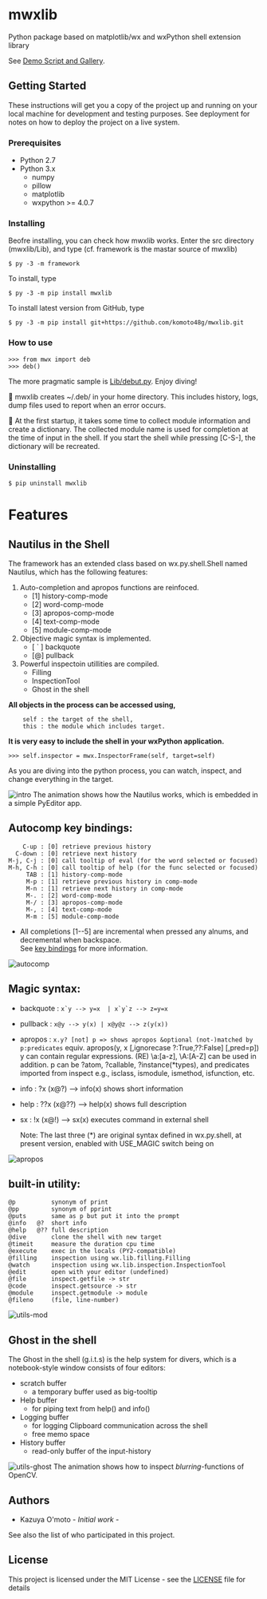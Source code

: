 # mwxlib

Python package based on matplotlib/wx
and wxPython shell extension library

See [Demo Script and Gallery](./demo/readme.md).


## Getting Started

These instructions will get you a copy of the project up and running on your local machine for development and testing purposes. See deployment for notes on how to deploy the project on a live system.

### Prerequisites

- Python 2.7
- Python 3.x
    - numpy
    - pillow
    - matplotlib
    - wxpython >= 4.0.7

### Installing

Beofre installing, you can check how mwxlib works.
Enter the src directory (mwxlib/Lib), and type (cf. framework is the mastar source of mwxlib)
```
$ py -3 -m framework 
```
To install, type
```
$ py -3 -m pip install mwxlib
```
To install latest version from GitHub, type
```
$ py -3 -m pip install git+https://github.com/komoto48g/mwxlib.git
```

### How to use

```
>>> from mwx import deb
>>> deb()
```
The more pragmatic sample is [Lib/debut.py]("Lib/debut.py").
Enjoy diving!

:memo: mwxlib creates ~/.deb/ in your home directory.
This includes history, logs, dump files used to report when an error occurs.

:memo: At the first startup, it takes some time to collect module information and create a dictionary.
The collected module name is used for completion at the time of input in the shell.
If you start the shell while pressing [C-S-], the dictionary will be recreated.

### Uninstalling
```
$ pip uninstall mwxlib
```


# Features

## Nautilus in the Shell

The framework has an extended class based on wx.py.shell.Shell named Nautilus,
which has the following features:

1. Auto-completion and apropos functions are reinfoced.
    - [1] history-comp-mode
    - [2] word-comp-mode
    - [3] apropos-comp-mode
    - [4] text-comp-mode
    - [5] module-comp-mode
1. Objective magic syntax is implemented.
    - [ ` ] backquote
    - [@] pullback
1. Powerful inspectoin utillities are compiled.
    - Filling
    - InspectionTool
    - Ghost in the shell

**All objects in the process can be accessed using,**
```
    self : the target of the shell,
    this : the module which includes target.
```

**It is very easy to include the shell in your wxPython application.**
```
>>> self.inspector = mwx.InspectorFrame(self, target=self)
```
As you are diving into the python process,
you can watch, inspect, and change everything in the target.

![intro](doc/image/intro.gif)
The animation shows how the Nautilus works, which is embedded in a simple PyEditor app.


## Autocomp key bindings:
        C-up : [0] retrieve previous history
      C-down : [0] retrieve next history
    M-j, C-j : [0] call tooltip of eval (for the word selected or focused)
    M-h, C-h : [0] call tooltip of help (for the func selected or focused)
         TAB : [1] history-comp-mode
         M-p : [1] retrieve previous history in comp-mode
         M-n : [1] retrieve next history in comp-mode
         M-. : [2] word-comp-mode
         M-/ : [3] apropos-comp-mode
         M-, : [4] text-comp-mode
         M-m : [5] module-comp-mode
  * All completions [1--5] are incremental when pressed any alnums, and decremental when backspace.  
See [key bindings](key-bindings.md) for more information.

![autocomp](doc/image/autocomp.gif)


## Magic syntax:

  - backquote : ```x`y --> y=x  | x`y`z --> z=y=x```

  - pullback : ```x@y --> y(x) | x@y@z --> z(y(x))```

  - apropos : ```x.y? [not] p => shows apropos &optional (not-)matched by p:predicates```
                equiv. apropos(y, x [,ignorecase ?:True,??:False] [,pred=p])
                y can contain regular expressions.
                    (RE) \\a:[a-z], \\A:[A-Z] can be used in addition.
                p can be ?atom, ?callable, ?instance(*types), and
                    predicates imported from inspect
                    e.g., isclass, ismodule, ismethod, isfunction, etc.
  
  * info :  ?x (x@?) --> info(x) shows short information
  * help : ??x (x@??) --> help(x) shows full description
  * sx   :  !x (x@!) --> sx(x) executes command in external shell
    
    Note: The last three (*) are original syntax defined in wx.py.shell,
    at present version, enabled with USE_MAGIC switch being on

![apropos](doc/image/apropos.gif)

## built-in utility:
    @p          synonym of print
    @pp         synonym of pprint
    @puts       same as p but put it into the prompt
    @info   @?  short info
    @help   @?? full description
    @dive       clone the shell with new target
    @timeit     measure the duration cpu time
    @execute    exec in the locals (PY2-compatible)
    @filling    inspection using wx.lib.filling.Filling
    @watch      inspection using wx.lib.inspection.InspectionTool
    @edit       open with your editor (undefined)
    @file       inspect.getfile -> str
    @code       inspect.getsource -> str
    @module     inspect.getmodule -> module
    @fileno     (file, line-number)

![utils-mod](doc/image/utils-mod.gif)


## Ghost in the shell

The Ghost in the shell (g.i.t.s) is the help system for divers,
which is a notebook-style window consists of four editors:
- scratch buffer
    + a temporary buffer used as big-tooltip
- Help buffer
    + for piping text from help() and info()
- Logging buffer
    + for logging Clipboard communication across the shell
    + free memo space
- History buffer
    + read-only buffer of the input-history

![utils-ghost](doc/image/utils-ghost.gif)
The animation shows how to inspect *blurring*-functions of OpenCV.


## Authors

* Kazuya O'moto - *Initial work* -

See also the list of who participated in this project.


## License

This project is licensed under the MIT License - see the [LICENSE](./LICENSE) file for details
